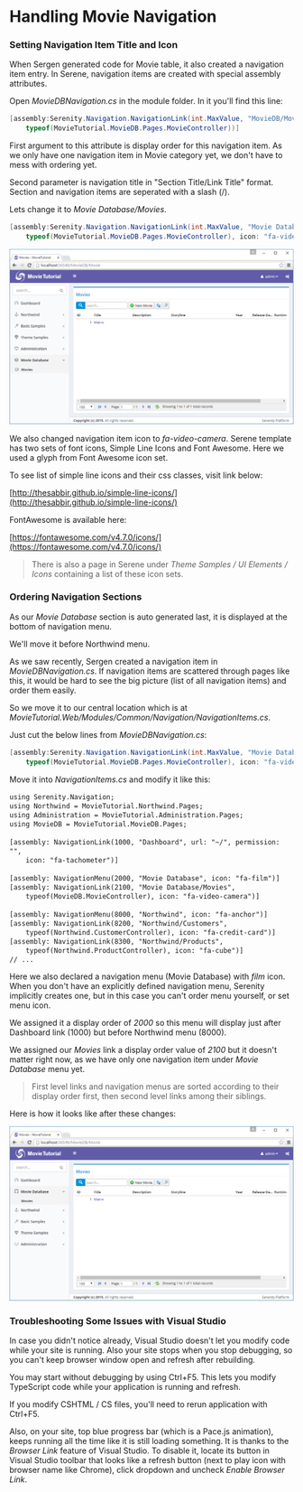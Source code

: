 # Handling Movie Navigation

### Setting Navigation Item Title and Icon

When Sergen generated code for Movie table, it also created a navigation item entry. In Serene, navigation items are created with special assembly attributes.

Open _MovieDBNavigation.cs_ in the module folder.  In it you'll find this line:

```cs
[assembly:Serenity.Navigation.NavigationLink(int.MaxValue, "MovieDB/Movie", 
    typeof(MovieTutorial.MovieDB.Pages.MovieController))]
```

First argument to this attribute is display order for this navigation item. As we only have one navigation item in Movie category yet, we don't have to mess with ordering yet.

Second parameter is navigation title in "Section Title/Link Title" format. Section and navigation items are seperated with a slash \(/\).

Lets change it to _Movie Database/Movies_.

```cs
[assembly:Serenity.Navigation.NavigationLink(int.MaxValue, "Movie Database/Movies", 
    typeof(MovieTutorial.MovieDB.Pages.MovieController), icon: "fa-video-camera")]
```

![Navigation Item Title and Icon](img/mdb_movie_navtitle.png)

We also changed navigation item icon to _fa-video-camera_. Serene template has two sets of font icons, Simple Line Icons and Font Awesome. Here we used a glyph from Font Awesome icon set.

To see list of simple line icons and their css classes, visit link below:

[http://thesabbir.github.io/simple-line-icons/](http://thesabbir.github.io/simple-line-icons/)

FontAwesome is available here:

[https://fontawesome.com/v4.7.0/icons/](https://fontawesome.com/v4.7.0/icons/)

> There is also a page in Serene under _Theme Samples / UI Elements / Icons_ containing a list of these icon sets.

### Ordering Navigation Sections

As our _Movie Database_ section is auto generated last, it is displayed at the bottom of navigation menu.

We'll move it before Northwind menu.

As we saw recently, Sergen created a navigation item in _MovieDBNavigation.cs_. If navigation items are scattered through pages like this, it would be hard to see the big picture \(list of all navigation items\) and order them easily.

So we move it to our central location which is at _MovieTutorial.Web/Modules/Common/Navigation/NavigationItems.cs_.

Just cut the below lines from _MovieDBNavigation.cs_:

```cs
[assembly:Serenity.Navigation.NavigationLink(int.MaxValue, "Movie Database/Movies", 
    typeof(MovieTutorial.MovieDB.Pages.MovieController), icon: "fa-video-camera")]
```

Move it into _NavigationItems.cs_ and modify it like this:

```
using Serenity.Navigation;
using Northwind = MovieTutorial.Northwind.Pages;
using Administration = MovieTutorial.Administration.Pages;
using MovieDB = MovieTutorial.MovieDB.Pages;

[assembly: NavigationLink(1000, "Dashboard", url: "~/", permission: "",
    icon: "fa-tachometer")]

[assembly: NavigationMenu(2000, "Movie Database", icon: "fa-film")]
[assembly: NavigationLink(2100, "Movie Database/Movies", 
    typeof(MovieDB.MovieController), icon: "fa-video-camera")]

[assembly: NavigationMenu(8000, "Northwind", icon: "fa-anchor")]
[assembly: NavigationLink(8200, "Northwind/Customers", 
    typeof(Northwind.CustomerController), icon: "fa-credit-card")]
[assembly: NavigationLink(8300, "Northwind/Products", 
    typeof(Northwind.ProductController), icon: "fa-cube")]
// ...
```

Here we also declared a navigation menu \(Movie Database\) with _film_ icon. When you don't have an explicitly defined navigation menu, Serenity implicitly creates one, but in this case you can't order menu yourself, or set menu icon.

We assigned it a display order of _2000_ so this menu will display just after Dashboard link \(1000\) but before Northwind menu \(8000\).

We assigned our _Movies_ link a display order value of _2100_ but it doesn't matter right now, as we have only one navigation item under _Movie Database_ menu yet.

> First level links and navigation menus are sorted according to their display order first, then second level links among their siblings.

Here is how it looks like after these changes:

![Movie Database Moved](img/mdb_movie_navmoved.png)

### Troubleshooting Some Issues with Visual Studio

In case you didn't notice already, Visual Studio doesn't let you modify code while your site is running. Also your site stops when you stop debugging, so you can't keep browser window open and refresh after rebuilding.

You may start without debugging by using Ctrl+F5. This lets you modify TypeScript code while your application is running and refresh.

If you modify CSHTML / CS files, you'll need to rerun application with Ctrl+F5.

Also, on your site, top blue progress bar \(which is a Pace.js animation\), keeps running all the time like it is still loading something. It is thanks to the _Browser Link_ feature of Visual Studio. To disable it, locate its button in Visual Studio toolbar that looks like a refresh button \(next to play icon with browser name like Chrome\), click dropdown and uncheck _Enable Browser Link_.

